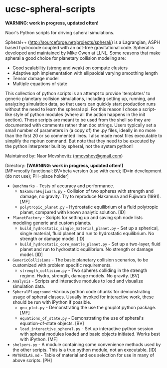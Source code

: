 ucsc-spheral-scripts
======================
**WARNING: work in progress, updated often!**

Naor's Python scripts for driving spheral simulations.  

Spheral++ (http://sourceforge.net/projects/spheral/) is a Lagrangian, ASPH based hydrocode coupled with an oct-tree gravitational code. Spheral is developed and maintained by Mike Owen at LLNL. Some reasons that make spheral a good choice for planetary collision modeling are:  
  - Good scalability (strong and weak) on compute clusters
  - Adaptive sph implementation with ellipsoidal varying smoothing length  
  - Tensor damage model  
  - Multiple equations of state  

This collection of python scripts is an attempt to provide 'templates' to generic planetary collision simulations, including setting up, running, and analyzing simulation data, so that users can quickly start production runs without the need to learn the spheral api. For this reason I chose a script-like style of python modules (where all the action happens in the init section). These scripts are meant to be used from the shell so they are documented with comments rather than doc strings. Users typically set a small number of parameters in (a copy of) the .py files, ideally in no more than the first 20 or so commented lines. I also made most files executable to simplify the mpirun command. But note that they need to be executed by the python interpreter built by spheral, not the system python!

Maintained by: Naor Movshovitz (nmovshov@gmail.com)

Directory: **(WARNING: work in progress, updated often!)**  
  [MF=mostly functional; BV=beta version (use with care); ID=in development (do not use); PH=place holder]
  - `Benchmarks` - Tests of accuracy and performance.  
    + `NakamuraFujiwara.py` - Collision of two spheres with strength and damage, no gravity. Try to reproduce Nakamura and Fujiwara (1991). [MF] 
    + `polytropic_planet.py` - Hydrostatic equilibrium of a fluid polytropic planet, compared with known analytic solution. [ID]  
  - `PlanetFactory` - Scripts for setting up and saving sph node lists modeling generic and custom planets.
    + `build_hydrostatic_single_material_planet.py` - Set up a spherical, single material, fluid planet and run to hydrostatic equilibrium. No strength or damage model. [ID]
    + `build_hydrostatic_core_mantle_planet.py` - Set up a two-layer, fluid planet and run to hydrostatic equilibrium. No strength or damage model. [ID]
  - `GenericCollisions` - The basic planetary collision scenarios, to be customized with problem specific requirements.  
    + `strength_collision.py` - Two spheres colliding in the strength regime. Hydro, strength, damage models. No gravity. [BV] 
  - `Analysis` -  Scripts and interactive modules to load and visualize simulation data.  
  - `SpheralPlayground` -Various python code chunks for demonstrating usage of spheral classes. Usually invoked for interactive work, these should be run with iPython if possible.   
    + `gnu_plot.py` - Demonstrating the use the gnuplot python package. [MF]
    + `equations_of_state.py` - Demonstrating the use of spheral's equation-of-state objects. [BV]
    + `load_interactive_spheral.py` - Set up interactive python session with spheral modules loaded and basic objects initiated. Works best with iPython. [MF]
  - `shelpers.py` - A module containing some convenience methods used by the other scripts. This is a true python module, not an executable. [ID]
  - `MATERILAS.md` - Table of material and eos selection for use in many of above scripts. [PH]
